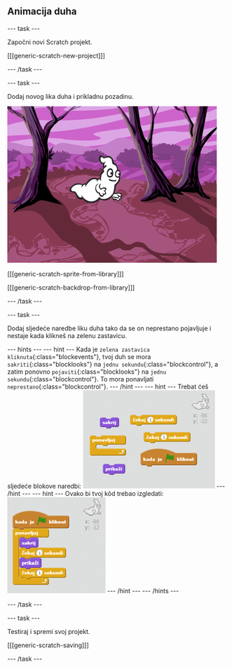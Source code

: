 ## Animacija duha

--- task ---

Započni novi Scratch projekt.

[[[generic-scratch-new-project]]]

--- /task ---

--- task ---

Dodaj novog lika duha i prikladnu pozadinu.

![screenshot](images/ghost-ghost.png)

[[[generic-scratch-sprite-from-library]]]

[[[generic-scratch-backdrop-from-library]]]

--- /task ---

--- task ---

Dodaj sljedeće naredbe liku duha tako da se on neprestano pojavljuje i nestaje kada klikneš na zelenu zastavicu.

--- hints --- --- hint --- Kada je `zelena zastavica kliknuta`{:class="blockevents"}, tvoj duh se mora `sakriti`{:class="blocklooks"} na `jednu sekundu`{:class="blockcontrol"}, a zatim ponovno `pojaviti`{:class="blocklooks"} na `jednu sekundu`{:class="blockcontrol"}. To mora ponavljati `neprestano`{:class="blockcontrol"}. --- /hint --- --- hint --- Trebat ćeš sljedeće blokove naredbi: ![screenshot](images/ghost-appear-blocks.png) --- /hint --- --- hint --- Ovako bi tvoj kôd trebao izgledati: ![screenshot](images/ghost-appear-code.png) --- /hint --- --- /hints ---

--- /task ---

--- task ---

Testiraj i spremi svoj projekt.

[[[generic-scratch-saving]]]

--- /task ---